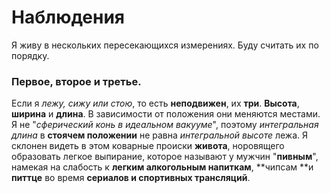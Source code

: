 # Наблюдения

Я живу в нескольких пересекающихся измерениях. Буду считать их по порядку.

### Первое, второе и третье.

Если я _лежу, сижу или стою_, то есть **неподвижен**, их **три**. **Высота**, **ширина** и **длина**. В зависимости от положения они меняются местами. Я не "_сферический конь в идеальном вакууме_", поэтому _интегральная_ _длина_ в **стоячем положении** не равна _интегральной высоте_ лежа. Я склонен видеть в этом коварные происки **живота**, норовящего образовать легкое выпирание, которое называют у мужчин "**пивным**", намекая на слабость к **легким алкогольным напиткам**, **чипсам **и **питтце** во время **сериалов **и** спортивных трансляций**. 



